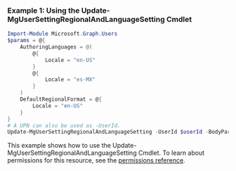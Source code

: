 ### Example 1: Using the Update-MgUserSettingRegionalAndLanguageSetting Cmdlet
```powershell
Import-Module Microsoft.Graph.Users
$params = @{
	AuthoringLanguages = @(
		@{
			Locale = "en-US"
		}
		@{
			Locale = "es-MX"
		}
	)
	DefaultRegionalFormat = @{
		Locale = "en-US"
	}
}
# A UPN can also be used as -UserId.
Update-MgUserSettingRegionalAndLanguageSetting -UserId $userId -BodyParameter $params
```
This example shows how to use the Update-MgUserSettingRegionalAndLanguageSetting Cmdlet.
To learn about permissions for this resource, see the [permissions reference](/graph/permissions-reference).
